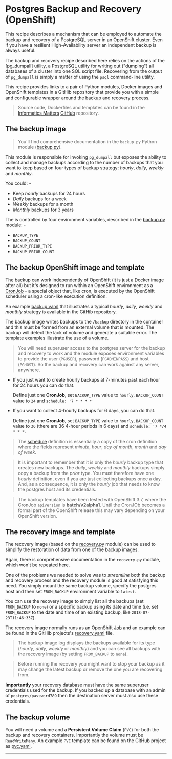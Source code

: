 # Postgres Backup and Recovery (OpenShift)
This recipe describes a mechanism that can be employed to automate the
backup and recovery of a PostgreSQL server in an OpenShift cluster.
Even if you have a resilient High-Availability server an independent
backup is always useful.

The backup and recovery recipe described here relies on the actions of the
[pg_dumpall] utility, a PostgreSQL utility for writing out ("dumping")
all databases of a cluster into one SQL script file. Recovering from the output
of `pg_dumpall` is simply a matter of using the `psql` command-line utility.

This recipe provides links to a pair of Python modules, Docker images
and OpenShift templates in a GitHib repository that provide you with a
simple and configurable wrapper around the backup and recovery process.

>   Source code, Dockerfiles and templates can be found in the
    [Informatics Matters] [GitHub] repository.

## The backup image
>   You'll find comprehensive documentation in the
    `backup.py` Python module ([backup.py]).

This module is responsible for invoking `pg_dumpall` but exposes the ability
to collect and manage backups according to the number of backups that you want
to keep based on four types of backup strategy: _hourly_, _daily_, _weekly_ and
_monthly_.

You could: -
 
-   Keep _hourly_ backups for 24 hours
-   _Daily_ backups for a week
-   _Weekly_ backups for a month
-   _Monthly_ backups for 3 years  

The is controlled by four environment variables, described in the [backup.py]
module: -

-   `BACKUP_TYPE`
-   `BACKUP_COUNT`
-   `BACKUP_PRIOR_TYPE`
-   `BACKUP_PRIOR_COUNT`

## The backup OpenShift image and template
The backup can work independently of OpenShift (it is just a Docker image
after all) but it's designed to run within an OpenShift environment as
a [CronJob] - a special object that, like cron, is executed by the OpenShift
scheduler using a cron-like execution definition.

An example [backup.yaml] that illustrates a typical _hourly_, _daily_,
_weekly_ and _monthly_ strategy is available in the GitHib repository.

The backup image writes backups to the `/backup` directory in the container
and this must be formed from an external volume that is mounted. The
backup will detect the lack of volume and generate a suitable error. The
template examples illustrate the use of a volume.

>   You will need superuser access to the postgres server for the backup and
    recovery to work and the module exposes environment variables to provide
    the user (`PGUSER`), password (`PGADMINPASS`) and host (`PGHOST`).
    So the backup and recovery can work against any server, anywhere.

-   If you just want to create hourly backups at 7-minutes past each hour
    for 24 hours you can do that.

    Define just one **CronJob**, set `BACKUP_TYPE` value to `hourly`,
    `BACKUP_COUNT` value to `24` and `schedule: '7 * * * *'`
      
-   If you want to collect 4-hourly backups for 6 days, you can do that.

    Define just one **CronJob**, set `BACKUP_TYPE` value to `hourly`,
    `BACKUP_COUNT` value to `36` (there are 36 4-hour periods in 6 days)
    and `schedule: '7 */4 * * *`.

>   The [schedule] definition is essentially a copy of the cron definition
    where the fields represent _minute_, _hour_, _day of month_, _month_ and
    _day of week_.

>   It is important to remember that it is only the _hourly_ backup type
    that creates new backups. The _daily_, _weekly_ and _monthly_ backups
    simply copy a backup from the _prior_ type. You must therefore have one
    _hourly_ definition, even if you are just collecting backups once a day.
    And, as a consequence, it is only the _hourly_ job that needs to know
    the postgres host and its credentials.

>   The backup templates have been tested with OpenShift 3.7, where
    the CronJob `apiVersion` is **batch/v2alpha1**. Until the CronJOb becomes
    a formal part of the OpenShift release this may vary depending on your
    OpenShift version.
 
## The recovery image and template
The recovery image (based on the [recovery.py] module) can be used to simplify
the restoration of data from one of the backup images.

Again, there is comprehensive documentation in the `recovery.py` module, which
won't be repeated here.

One of the problems we needed to solve was to _streamline_ both the backup
and recovery process and the recovery module is good at satisfying this need.
You simply mount the same backup volume, specify the postgres host
and then set `FROM_BACKUP` environment variable to `latest`.

You can use the recovery image to simply list all the backups
(set `FROM_BACKUP` to `none`) or a specific backup using its date and time
(i.e. set `FROM_BACKUP` to the date and time of an existing backup,
like `2018-07-23T11:46:33Z`).

The recovery image normally runs as an OpenShift [Job] and an example can be
found in the GitHib projects's [recovery.yaml] file.

>   The backup image log displays the backups available for its type
    (_hourly_, _daily_, _weekly_ or _monthly_) and you can see all backups
    with the recovery image (by setting `FROM_BACKUP` to `none`).
    
>   Before running the recovery you might want to stop your backup as it may
    change the latest backup or remove the one you are recovering from.

**Importantly** your recovery database must have the same superuser credentials
used for the backup. If you backed up a database with an admin of
`postgres/password789` then the destination server must also use these
credentials.

## The backup volume
You will need a volume and a **Persistent Volume Claim** (`PVC`) for both the
backup and recovery containers. Importantly the volume must be `ReadWriteMany`.
An example `PVC` template can be found on the GitHub project as [pvc.yaml].

---

[backup.py]: https://github.com/InformaticsMatters/bandr/blob/master/postgresql-backup/backup.py
[backup.yaml]: https://github.com/InformaticsMatters/bandr/blob/master/postgresql-backup/backup.yaml
[recovery.py]: https://github.com/InformaticsMatters/bandr/blob/master/postgresql-recovery/recovery.py
[recovery.yaml]: https://github.com/InformaticsMatters/bandr/blob/master/postgresql-recovery/recovery.yaml 
[pvc.yaml]: https://github.com/InformaticsMatters/bandr/blob/master/postgresql-backup/pvc.yaml

[cronjob]: https://docs.openshift.com/container-platform/3.7/dev_guide/cron_jobs.html
[job]: https://docs.openshift.com/container-platform/3.7/dev_guide/jobs.html
[github]: https://github.com/InformaticsMatters/bandr
[informatics matters]: https://www.informaticsmatters.com
[ps_dumpall]: https://www.postgresql.org/docs/9.5/static/app-pg-dumpall.html
[schedule]: https://docs.openshift.com/container-platform/3.7/dev_guide/cron_jobs.html
